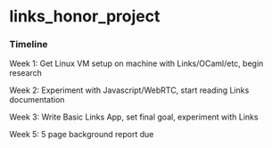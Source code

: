 # links_honor_project
### Timeline
Week 1: Get Linux VM setup on machine with Links/OCaml/etc, begin research

Week 2: Experiment with Javascript/WebRTC, start reading Links documentation

Week 3: Write Basic Links App, set final goal, experiment with Links

Week 5: 5 page background report due
